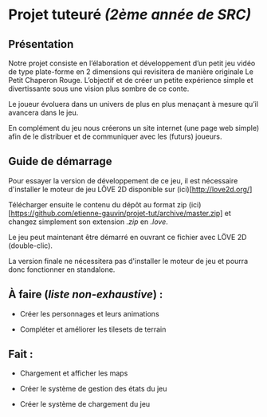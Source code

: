 Projet tuteuré _(2ème année de SRC)_
====================================

Présentation
------------

Notre projet consiste en l’élaboration et développement d’un petit jeu vidéo de 
type plate-forme en 2 dimensions qui revisitera de manière originale Le Petit 
Chaperon Rouge. L’objectif et de créer un petite expérience simple et 
divertissante sous une vision plus sombre de ce conte.

Le joueur évoluera dans un univers de plus en plus menaçant à mesure qu’il 
avancera dans le jeu.

En complément du jeu nous créerons un site internet (une page web simple) afin 
de le distribuer et de communiquer avec les (futurs) joueurs.


Guide de démarrage
------------------

Pour essayer la version de développement de ce jeu, il est nécessaire 
d'installer le moteur de jeu LÖVE 2D disponible sur (ici)[http://love2d.org/]

Télécharger ensuite le contenu du dépôt au format zip 
(ici)[https://github.com/etienne-gauvin/projet-tut/archive/master.zip] et 
changez simplement son extension _.zip_ en _.love_.

Le jeu peut maintenant être démarré en ouvrant ce fichier avec LÖVE 2D 
(double-clic).


La version finale ne nécessitera pas d'installer le moteur de jeu et pourra 
donc fonctionner en standalone.


À faire (_liste non-exhaustive_) :
------------

+ Créer les personnages et leurs animations

+ Compléter et améliorer les tilesets de terrain


Fait :
------

- Chargement et afficher les maps

- Créer le système de gestion des états du jeu

- Créer le système de chargement du jeu

